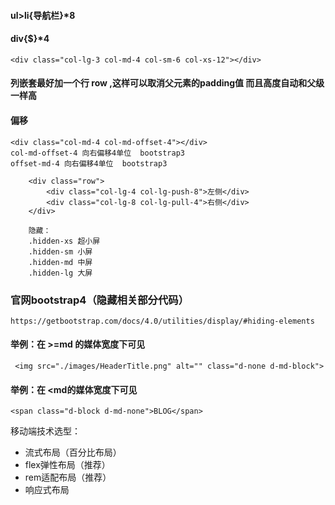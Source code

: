 <!--
 * @Author: your name
 * @Date: 2020-11-23 11:58:00
 * @LastEditTime: 2020-11-23 20:32:47
 * @LastEditors: Please set LastEditors
 * @Description: In User Settings Edit
 * @FilePath: \Notes\HTML\Bootstrap\lesson1.md
-->

####  ul>li{导航栏}*8

####  div{$}*4

```
<div class="col-lg-3 col-md-4 col-sm-6 col-xs-12"></div>

```
#### 列嵌套最好加一个行 row ,这样可以取消父元素的padding值 而且高度自动和父级一样高


#### 偏移 
```
<div class="col-md-4 col-md-offset-4"></div>
col-md-offset-4 向右偏移4单位  bootstrap3
offset-md-4 向右偏移4单位  bootstrap3
```

```
    <div class="row">
        <div class="col-lg-4 col-lg-push-8">左侧</div>
        <div class="col-lg-8 col-lg-pull-4">右侧</div>
    </div>

    隐藏：
    .hidden-xs 超小屏
    .hidden-sm 小屏
    .hidden-md 中屏
    .hidden-lg 大屏
```


### 官网bootstrap4（隐藏相关部分代码）
```
https://getbootstrap.com/docs/4.0/utilities/display/#hiding-elements 
```

####  举例：在 >=md 的媒体宽度下可见
```
 <img src="./images/HeaderTitle.png" alt="" class="d-none d-md-block">  
```

#### 举例：在 <md的媒体宽度下可见
```
<span class="d-block d-md-none">BLOG</span>
```

移动端技术选型：

- 流式布局（百分比布局）
- flex弹性布局（推荐）
- rem适配布局（推荐）
- 响应式布局